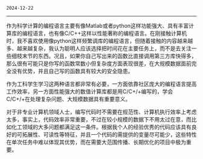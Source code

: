 
`2024-12-22`

---

作为科学计算的编程语言主要有像Matlab或者python这样功能强大、具有丰富计算库的编程语言，也有像C/C++这样以性能著称的编程语言。在刚接触计算机时，我不喜欢使用像python这样频繁调库的编程语言，但随着接触的内容越来越多、越来越复杂，我认为聪明人应该选择把时间花在主要任务上，而不是去关注一些细枝末节的东西。况且，如果你自己写出来的函数比直接调用第三方库快得多，那么很有可能只是你写的函数常数小但复杂度方面表现很差，在大规模数据面前完全没有优势，并且自己写的函数具有较大的安全隐患。

作为工科学生学习这两种语言都非常有必要，一方面依靠社区庞大的编程语言提高工作效率，另一方面性能强大的数值计算库都是用C/C+/+编写的，学会C/C+/+在处理复杂问题、大规模数据具有重要意义。

对于非专业计算机领域人士，编写代码时不需要在规范性、计算机执行效率上考虑太多，事实上，代码效率非常重要，不过在较小规模的数据下不用太过在意，而比如化工领域的大多问题都满足这一条件。根据我个人的经验优秀的代码应该具有良好的可拓展性、可读性等特征，并且一个代码的需提供的变量尽可能少，这些特性在单次任务中难以体现其优势，而在需要大范围传播、长期优化的项目中极为重要。
